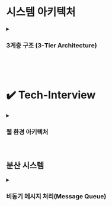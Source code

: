 # 시스템 아키텍처

<details>
    <summary><h3>3계층 구조 (3-Tier Architecture)</h3></summary>
    <ul>
        <li><strong>3계층 구조란?</strong></li>
        플랫폼을 세 가지 계층으로 나누어 논리적 또는 물리적으로 분리하여 구축 및 운영하는 아키텍처
        <br><br>
        예를 들어 웹 서비스를 운영할 때, 서버 한 대에 모든 기능을 통합하는 대신<br> 
        <strong>프레젠테이션 계층, 애플리케이션 계층, 데이터 계층</strong><br>
        으로 분리해 각각 독립적으로 관리한다.
        <br><br>
        3계층 외에도 2계층, 4계층 등 다양한 구조로 나눌 수 있으며, 이를 <strong>다층 구조(Multi-tier Architecture)</strong>라고 한다.
        <br><br>
        <li><strong>프레젠테이션 계층</strong></li>
        사용자와 직접 상호작용하는 계층. UI와 사용자 요청 전달 및 결과 표시<br>
        ex) React, HTML/CSS, Android 앱
        <li><strong>애플리케이션 계층</strong></li>
        비즈니스 로직 처리, 사용자 요청을 처리, DB와 연동
        ex) Python, Node.js, Java 서버
        <li><strong>데이터 계층</strong></li>
        데이터 저장, 조회, 수정 등의 기능을 담당<br>
        ex) MySQL, PostgreSQL, MongoDB

<br><br>

<li>
    <em>※ 추가) 2-tier, n-tier 구조와의 차이</em>
</li>

    </ul>

</details>

<br><br>

# ✔️ Tech-Interview

<details>
    <summary><h3>웹 환경 아키텍처</h3></summary>
    <ul>
        <li>
            <p><strong>Q1. 다양한 클라이언트 디바이스(웹, 모바일, 태블릿)에서 서버를 호출할 때, 일반적인 3-Tier 환경에서 동작하는 전반적인 프로세스를 설명해주세요.</strong></p>
            <p>A. 
                사용자는 프레젠테이션 계층(웹 브라우저, 모바일 앱 등)을 통해 요청을 보냅니다. 이 요청은 애플리케이션 계층(Web 서버, API 서버 등)으로 전달되어 비즈니스 로직이 처리되고, 필요한 경우 데이터 계층(DB 서버)에서 데이터를 읽거나 저장합니다. <br>
                처리된 결과는 다시 애플리케이션 계층을 통해 프레젠테이션 계층으로 전달되어 사용자에게 응답됩니다.
                <br><br>
                + DNS, L7의 역할, LB 등의 역할 추가
                + 방화벽, CDN, DB의 리플리케이션 정도 설명 추가
            </p>
        </li>
        <br>
        <li>
        <p><strong>Q2. 그 중 특정 디바이스 혹은 메뉴의 트래픽이 월등히 높아 서버에 부하가 많이 걸릴 경우, 아키텍처를 어떻게 구성 또는 변경해야 할까요?</strong></p>
        <p>질문의 의도: 점진적인 구조적 개선을 고민해보았는지, 데이터 및 트래픽의 부하 분산에 대해서 알고 있는지 물어보기 위함</p>
        <p>A. 병목 지점을 파악해서 서버를 늘리거나 DB의 수행 속도를 개선해야 한다. 정도의 답변은 아쉬움.
        </p>
        </li>

    </ul>

</details>

<br>

## 분산 시스템

<details>
    <summary><h3>비동기 메시지 처리(Message Queue)</h3></summary>
    <blockquote>
        <strong>Q.</strong> 온라인 사이트에서 특정 상품의 구매 이력이 있는 회원에게 간단한 설문을 요청한 후, 제출하면 자동으로 1만원 상당의 스타벅스 기프티콘을 주는 이벤트를 한다고 가정한다. 
        하루 동안 진행되고 판매사와 계약 관계 등을 고려해 정시에 오픈 후 목표한 기프티콘이 소진되면 이벤트를 종료한다고 할 때 어떤 방식의 아키텍처를 고려해야 할까?
    </blockquote>
    <br>
    <p><strong>→ 당일 이벤트이기 때문에 몇 분 이내에 접속이 폭주할 것!</strong></p>
    <br>
    <h3>1. 트래픽 처리</h3>
    <strong>문제점</strong>
    <ul>
        <li>구매/설문 페이지에 급격한 접속 증가</li>
        <li>기프티콘 전송 로직의 병목 가능성</li>
        <li>회원 정보 조회 부하로 전체 로그인/회원가입까지 영향</li>
    </ul>
    <br>
    <strong>해결 방안</strong>
    <ol>
        <li><strong>비동기 처리 구조 도입</strong><br>
            - HTTP 200 응답만 빠르게 반환(응모 성공 메시지)<br>
            - 설문/응모 데이터는 MQ에 저장하고 별도 처리</li><br>
        <li><strong>이벤트 응답 전용 테이블 분리</strong><br>
            - 응모 데이터(회원 ID, 설문 결과, 응모 시간 등 이벤트 참여 데이터)만 저장해 DB I/O 최소화<br>
            (= 다른 테이블에는 접근하거나 영향을 주지 않도록)
        </li><br>
        <li><strong>트랜잭션 분리</strong><br>
            - MQ를 통해 회원 인증 / 재고 차감 / 기프티콘 전송을 분리 처리</li><br>
    </ol>
    <h3>2. 재고 관리</h3>
    <strong>문제점</strong>
    <ul>
        <li>RDB에서 UPDATE로 수량 차감 시 동시성 병목</li>
        <li>재고 수량 처리 중 데이터 정합성 오류 위험</li>
    </ul>
    <br>
    <strong>해결 방안</strong>
    <h4>Redis 기반 재고 관리</h4>
    <ul>
        <li><strong>레디스는 싱글 스레드 기반</strong>으로 여러 클라이언트 요청을 동시에 처리하지 않고, <strong>하나의 스레드로 순차적으로 처리</strong>한다.</li>
        <li>decr 같은 원자 연산 사용<br>
            (= 동시성 문제 없이 수량을 안전하게 줄이기 위해 사용하는 명령)</li>
        <li>Pub/Sub or 메시지 큐로 이벤트 브로드캐스팅 가능</li>
        <li>TTL 설정으로 이벤트 자동 종료 가능</li>
    </ul>
    <br>
    <ul>
        <li><strong>Redis는 인메모리 기반</strong>으로 <strong>데이터 유실 가능성</strong>이 있다.<br>이를 보완하려면 <strong>클러스터 구성, 백업 정책(AOF/RDB 설정), 디스크 저장 MQ 사용</strong>(RabbitMQ, Kafka는 자체적으로 디스크에 저장)</li>
        <br>
        <li><strong>총 재고 수/지급 수량은 RDBMS에 별도 기록</strong></li>
        <li>안전 재고 확보(ex: 총 100개 중 10개는 오차방지용)</li>
    </ul>
    <br>
    * 이벤트 브로드캐스팅: 시스템에서 어떤 이벤트가 발생했을 때, 여러 컴포넌트(또는 서비스)에게 동시에 그 이벤트를 알려주는 방식.<br>
    설문 제출 후 재고 수량 감소, 응모 DB 기록, 기프티콘 발송 작업이 동시에 필요할 때 <strong>"설문 제출 완료"라는 이벤트를 브로드캐스팅</strong>하면 각각의 처리 담당 서비스가 해당 이벤트를 구독하고 자기 역할을 수행할 수 있음.<br>
    <br><br>
    <h3>3. 메시지 큐(MQ) 도입 이유</h3>
    <p>MQ(Message Queue): 시스템끼리 데이터를 주고받을 때, 바로 처리하지 않고 중간에서 메시지를 안전하게 저장하고 전달해주는 중간 관리자</p>
    <br>
    <strong>구성 요소</strong><br>
    - Producer: 메시지를 보내는 쪽 (ex: 주문 생성 서비스)<br>
    - Queue(MQ): 메시지를 줄 세워 보관하는 공간<br>
    - Consumer: 메시지를 받아서 처리하는 쪽(ex: 결제 처리 서비스)<br>
    <br>
    <strong>왜 필요한가?</strong><br>
    1. 비동기 처리<br>
    Producer가 메시지를 보내고 기다리지 않고 다른 작업을 할 수 있음<br>
    <br>
    2. 시스템 간 결합도 낮춤<br>
    Producer와 Consumer가 직접 연결되지 않아도 됨<br>
    <br>
    3. 트래픽 폭주에 견딜 수 있음<br>
    Queue에 일단 쌓아두고, Consumer가 하나씩 처리<br>
    <br>
    * MQ가 없으면?<br>
    - 모든 처리를 API 서버가 동기적으로 처리 → 응답 지연 / 타임아웃 / 서버 다운<br>
    - 기프티콘 중복 지급 가능성이 높아짐<br>
    - 트래픽에 따라 DB나 외부 API 폭주로 실패할 가능성이 높아짐<br>
    <br>
    <br>
    <p><strong>전체 구조는 비동기 시스템이고, 그 안에서 분산 전송으로 성능을 높임.</strong></p>
    <br>
    <h3>MQ 처리 흐름 예시</h3>
    <ol>
        <li>Producer가 MQ에 메시지를 보냄 → 즉시 반환됨(비동기)</li>
        <li>MQ는 해당 메시지를 큐에 쌓음</li>
        <li>Consumer A, B, C 중 하나가 메시지를 꺼내 처리 → 동시에 여러 Consumer가 처리 (분산)</li>
    </ol>
    <br>
    <h3>설문 이벤트 처리 흐름 예시</h3>
    <ol>
        <li>클라이언트가 설문 제출</li>
        <li>응답 200 반환 + 메시지 큐에 응모 데이터 적재</li>
        <li>Consumer가 큐의 메시지를 꺼내 다음 작업 처리
        <ul>
            <li>Reids 재고 차감</li>
            <li>전화번호 조회(리플리케이션 DB 활용)</li>
            <li>기프티콘 발송(SMS/알림톡)</li>
        </ul>
        </li>
    </ol>
    <br>
    <h3>메시지 큐를 이용한 비동기 처리의 특징</h3>
    <ul>
        <li>비동기성: 클라이언트 응답과 백엔드 처리를 분리<br>(= 비동기 메시지를 사용해 다른 응용프로그램 사이에 데이터를 송수신)</li>
        <li>확장성: Consumer 인스턴스 수평 확장 가능<br>(= Consumer 인스턴스 여러 개 띄우기), 시스템을 기능 단위로 분리하고 독립적으로 확장할 수 있어, 모듈 구성과 유지보수가 용이함.</li>
        <li>신뢰성: 실패 시 재처리, 디스크 기반 저장</li>
        <li>관심사의 분리: 각 역할을 독립 모듈로 관리 가능</li>
        <li>트래픽 완화: 처리 속도와 관계없이 요청을 큐에 누적</li>
    </ul>
    <br>
    <br>
    <h2>🚨 비동기 메시지 처리 문제점</h2>
    <h3>1. 메시지 유실 위험</h3>
    <ul>
        <li>메시지가 큐에 들어가기 전에 서버가 죽으면 데이터 손실</li>
        <li>MQ 자체에 장애가 났을때, 영속성 설정이 없으면 메시지 사라질 수 있음</li>
    </ul>
    <br>
    <p><strong>해결 방법</strong></p>
    <ol>
        <li>Persistent 설정
        <ul>
            <li>메시지를 디스크에 저장(persistent) 하겠다고 설정</li>
        </ul>
        </li>
        <li>Acknowledgement(Ack)
        <ul>
            <li>Consumer가 메시지를 정상적으로 처리했다는 응답을 MQ에 보내야 메시지가 삭제됨</li>
            <li>Ack 응답이 없으면 MQ는 처리 안 되었다고 생각하고 다시 전송</li>
        </ul>
        </li>
        <li>디스크 저장 기반 MQ 사용
        <ul>
            <li>Redis 같은 인메모리 큐는 메시지를 메모리에만 저장하므로 유실 위험이 큼.</li>
            <li>Kafka, RabbitMQ는 메시지를 디스크에 저장하는 기능이 기본으로 있음</li>
            <li>=&gt; 장애가 나더라도 하드 디스크에 남아 있는 메시지를 다시 꺼내서 처리 가능</li>
        </ul>
        </li>
    </ol>
    <br>
    <h3>2. 중복 처리(Duplication)</h3>
    <ul>
        <li>메시지를 한 번 처리했는데, Consumer가 ack 응답을 못 보냈을 경우 → MQ는 다시 전송</li>
        <li>그 결과 같은 작업이 두 번 실행될 수 있음</li>
    </ul>
    <p><strong>해결 방법</strong></p>
    Idempotent 처리(중복을 허용하지 않는 로직) 설계<br>
    <ul></ul>
        <li>메시지마다 message_id 또는 uuid 부여</li>
        <li>DB나 Redis에 message_id 처리 여부 기록</li>
        <li>같은 ID가 이미 처리된 경우 무시</li>
    </ul>
    <br>
    <h3>3. 처리 순서 보장 어려움</h3>
    <ul>
        <li>MQ는 메시지를 빠르게 처리하기 위해 여러 Consumer에게 메시지를 분산 전송</li>
        <li>이때 네트워크 지연, 처리 속도 차이로 인해 메시지가 도착하거나 처리되는 순서가 달라질 수 있음</li>
    </ul>
    <p><strong>해결 방법</strong></p>
    <ol>
        <li>Kafka 파티션 단위 처리
        <ul>
            <li>메시지를 보낼 때 특정 기준으로(ex: user_id, order_id) 같은 파티션으로 보내도록 설정</li>
            <li>동일한 사용자, 주문 ID 별로 순서가 보장된 채 처리됨</li>
            <li>Kafka는 메시지를 토픽(topic) 안의 여러 파티션에 나눠 저장함.</li>
            <li>같은 파티션 안에서는 메시지 순서가 보장됨(FIFO)</li>
            <li>메시지 순서를 보장하고 싶은 기준(ex: 사용자, 주문 등) 단위로 컨트롤 가능</li>
        </ul>
        </li>
        <li>큐를 분리해서 순서 보장
        <ul>
            <li>순서가 중요한 작업과 그렇지 않은 작업을 나눠서 처리</li>
            <li>=&gt; 순서가 중요한 메시지만 따로 큐를 만들어서 순차 처리</li>
            <li>순서 보장 + 중요하지 않은 작업은 병렬로 빠르게 처리 가능</li>
            <li>또는 고객/주문 단위로 개별 큐를 운용</li>
        </ul>
        </li>
    </ol>
    <br>
    <h3>4. 오류 추적 및 디버깅 어려움</h3>
    <ul>
        <li>처리 흐름이 비동기 + 분산되어 있어 문제 발생 시 흐름 추적 어려움</li>
        <li>Producer(메시지를 만드는 쪽 ex: 사용자의 설문 응답을 MQ에 넣는 서버), MQ(메시지를 받아 저장하고 전달하는 중간 시스템), Consumer(메시지를 받아서 실제 처리 담당 ex: 재고 차감, 기프티콘 발송 등)가 각각 로그를 남기므로 디버깅 어려움</li>
    </ul>
    <p><strong>해결 방법</strong></p>
    <ol>
        <li>추적 ID(Correlation ID)
        <ul>
            <li>하나의 요청 흐름을 추적할 수 있도록 공통된 ID를 부여</li>
        </ul>
        </li>
        <li>분산 트레이싱 도구(Jaeger, Zipkin 등)
        <ul>
            <li>요청 흐름이 여러 시스템을 거칠 때, 그 경로를 시각적으로 추적할 수 있는 트레이싱 시스템</li>
        </ul>
        </li>
    </ol>
    <br>
    <h3>5. 복잡도 증가</h3>
    <ul>
        <li>큐 설정, 메시지 포맷, 에러 처리 로직 등 시스템이 복잡해짐</li>
        <li>운영자가 큐를 실수로 삭제하거나, 메세지의 구조를 Producer와 Consumer가 제대로 맞추지 않으면 문제가 생기고, 장애가 더 커질 수 있음</li>
    </ul>
    <p><strong>해결 방법</strong></p>
    <ul>
        <li>1. 표준화된 메시지 스키마 정의 및 검증(ex: JSON Schema, Avro 등)</li>
        <li>2. 큐 운영 모니터링 시스템 구축(ex: RabbitMQ UI, Kafka Manager, Grafana 등)</li>
    </ul>
    <br>
    <h3>6. 트랜잭션 일관성 어려움</h3>
    <ul>
        <li>DB 저장과 MQ 전송을 한 번에 묶는 분산 트랜잭션이 어려움</li>
        <li>둘 중 하나만 성공하면 데이터 정합성 깨짐</li>
    </ul>
    <p><strong>해결 방법: Outbox 패턴, 이중확인 로직, 보상 트랜잭션</strong></p>
    <br>
    <h4>1. Outbox 패턴</h4>
    DB에 메시지를 같이 저장하고, 나중에 큐로 전송하는 방식<br><br>
    <ul>
        <li>트랜잭션 안에서 응답 데이터 저장, Outbox 테이블에 메시지도 함께 저장</li>
        <li>별도 프로세스(이벤트 퍼블리셔)가 Outbox 테이블을 읽어서 MQ로 전송</li>
        <li>전송 완료된 메시지는 Outbox에서 삭제하거나 상태 변경</li>
        <br>
        <li>장점: DB 저장과 메시지 저장이 하나의 트랜잭션으로 묶임 → 정합성 보장 + 유실 방지</li>
    </ul>
    <br>
    <h4>2. 이중확인 로직</h4>
    DB 저장과 MQ 전송이 따로라면, 한 쪽이 실패했을 때 다시 확인해서 재처리<br><br>
    <ul>
        <li>DB 저장 성공 & MQ 전송 실패: 배치나 백그라운드 워커가 미전송 데이터 재전송</li>
        <li>DB 저장 실패 & MQ 전송 성공: 메시지에 포함된 ID로 DB 저장 여부 재확인 → 실패 시 롤백 또는 보상</li>
    </ul>
    <br>
    <h4>3. 보상 트랜잭션</h4>
    <ul>
        <li>한 쪽만 성공해서 정합성이 깨졌다면, 후속 작업으로 실패 이전 상태로 되돌리자</li>
        <li>ex) 상품 주문 메시지는 전송 되었지만 결제 실패 등의 이유로 DB 저장 실패 시, 이미 감소된 재고를 다시 복원</li>
    </ul>
    <br>

</details>
